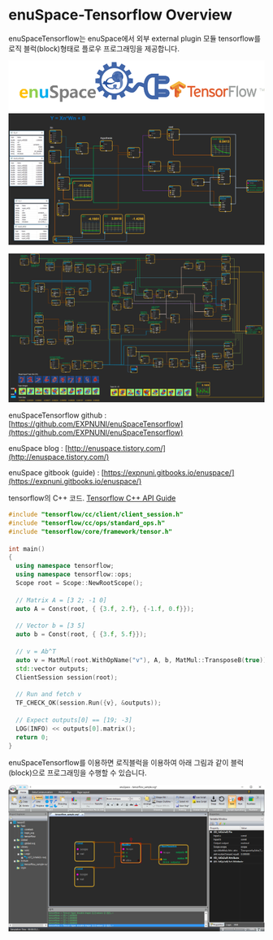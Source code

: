 # enuSpace-Tensorflow Overview

enuSpaceTensorflow는 enuSpace에서 외부 external plugin 모듈 tensorflow를 로직 블럭\(block\)형태로 플로우 프로그래밍을 제공합니다.

![](/assets/enuSpaceTensorflow_plugin.png)![](/assets/enuspace_tensorflow_runtime.png)

![](/assets/enuspace-tensorflow-mnist-train.png)

enuSpaceTensorflow github : [https://github.com/EXPNUNI/enuSpaceTensorflow](https://github.com/EXPNUNI/enuSpaceTensorflow)

enuSpace blog : [http://enuspace.tistory.com/](http://enuspace.tistory.com/)

enuSpace gitbook \(guide\) : [https://expnuni.gitbooks.io/enuspace/](https://expnuni.gitbooks.io/enuspace/)

tensorflow의 C++ 코드. [Tensorflow C++ API Guide](https://www.tensorflow.org/api_guides/cc/guide)

```cpp
#include "tensorflow/cc/client/client_session.h"
#include "tensorflow/cc/ops/standard_ops.h"
#include "tensorflow/core/framework/tensor.h"

int main() 
{
  using namespace tensorflow;
  using namespace tensorflow::ops;
  Scope root = Scope::NewRootScope();

  // Matrix A = [3 2; -1 0]
  auto A = Const(root, { {3.f, 2.f}, {-1.f, 0.f}});

  // Vector b = [3 5]
  auto b = Const(root, { {3.f, 5.f}});

  // v = Ab^T
  auto v = MatMul(root.WithOpName("v"), A, b, MatMul::TransposeB(true));
  std::vector outputs;
  ClientSession session(root);

  // Run and fetch v
  TF_CHECK_OK(session.Run({v}, &outputs));

  // Expect outputs[0] == [19; -3]
  LOG(INFO) << outputs[0].matrix();
  return 0;
}
```

enuSpaceTensorflow를 이용하면 로직블럭을 이용하여 아래 그림과 같이 블럭\(block\)으로 프로그래밍을 수행할 수 있습니다.

![](/assets/enuSpaceTensorflow.png)

